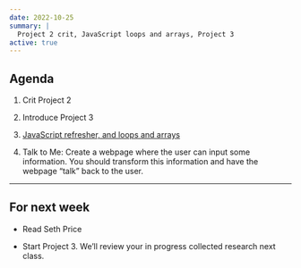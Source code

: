 ```yaml
---
date: 2022-10-25
summary: |
  Project 2 crit, JavaScript loops and arrays, Project 3
active: true
---
```



## Agenda

1. Crit Project 2

2. Introduce Project 3
 
3. [JavaScript refresher, and loops and arrays](https://docs.google.com/presentation/d/1MOjBq9Gk4qTntKX7O-Ic21ZovqRbPKZBZZCz_2yr_0Q/edit?usp=sharing)

4. Talk to Me: Create a webpage where the user can input some information. You should transform this information and have the webpage “talk” back to the user.



------------



## For next week


* Read Seth Price

* Start Project 3. We’ll review your in progress collected research next class. 